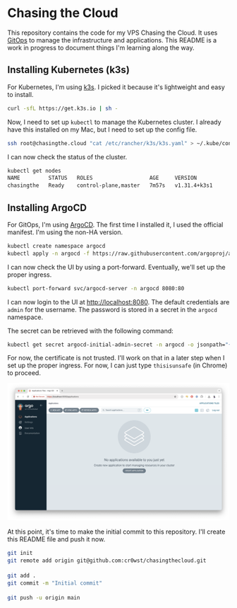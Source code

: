 # Chasing the Cloud

This repository contains the code for my VPS Chasing the Cloud. It uses [GitOps](https://www.gitops.tech/) to manage the infrastructure and applications. This README is a work in progress to document things I'm learning along the way.

## Installing Kubernetes (k3s)

For Kubernetes, I'm using [k3s](https://k3s.io/). I picked it because it's lightweight and easy to install.

```bash
curl -sfL https://get.k3s.io | sh -
```

Now, I need to set up `kubectl` to manage the Kubernetes cluster. I already have this installed on my Mac, but I need to set up the config file.

```bash
ssh root@chasingthe.cloud "cat /etc/rancher/k3s/k3s.yaml" > ~/.kube/config && sed -i '' 's|https://127.0.0.1:6443|https://147.93.41.97:6443|' ~/.kube/config
```

I can now check the status of the cluster.

```bash
kubectl get nodes
NAME         STATUS   ROLES                  AGE     VERSION
chasingthe   Ready    control-plane,master   7m57s   v1.31.4+k3s1
```

## Installing ArgoCD

For GitOps, I'm using [ArgoCD](https://argoproj.github.io/cd/). The first time I installed it, I used the official manifest. I'm using the non-HA version.

```bash
kubectl create namespace argocd
kubectl apply -n argocd -f https://raw.githubusercontent.com/argoproj/argo-cd/v2.13.3/manifests/install.yaml
```

I can now check the UI by using a port-forward. Eventually, we'll set up the proper ingress.

```bash
kubectl port-forward svc/argocd-server -n argocd 8080:80
```

I can now login to the UI at [http://localhost:8080](http://localhost:8080). The default credentials are `admin` for the username. The password is stored in a secret in the `argocd` namespace.

The secret can be retrieved with the following command:

```bash
kubectl get secret argocd-initial-admin-secret -n argocd -o jsonpath="{.data.password}" | base64 -d
```

For now, the certificate is not trusted. I'll work on that in a later step when I set up the proper ingress. For now, I can just type `thisisunsafe` (in Chrome) to proceed.

![The ArgoCD UI](assets/argocd-ui.png)

At this point, it's time to make the initial commit to this repository. I'll create this README file and push it now.

```bash
git init
git remote add origin git@github.com:cr0wst/chasingthecloud.git

git add .
git commit -m "Initial commit"

git push -u origin main
```